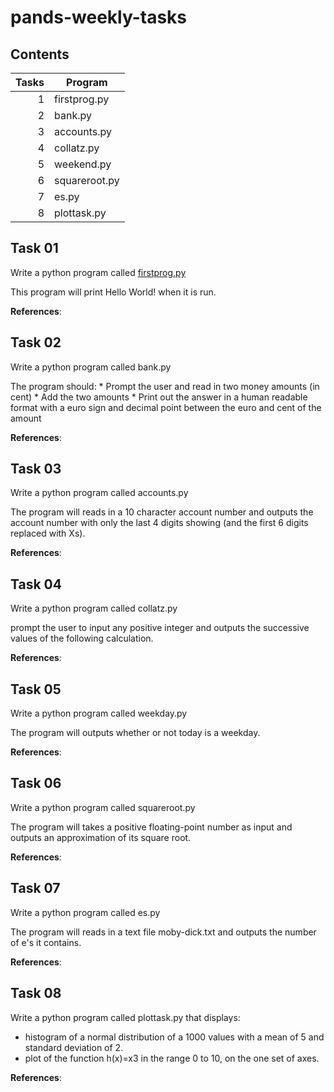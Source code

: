 # pands-weekly-tasks


## Contents

| Tasks|Program       |
|-----:|---------------|
|     1| firstprog.py |
|     2| bank.py       |
|     3| accounts.py   |
|     4| collatz.py    |
|     5| weekend.py    |
|     6| squareroot.py |
|     7| es.py         |
|     8| plottask.py   |

## Task 01

Write a python program called [firstprog.py](firstprog.py)



This program will print Hello World! when it is run.

**References**:


## Task 02

Write a python program called bank.py

The program should:
                    * Prompt the user and read in two money amounts (in cent)
                    * Add the two amounts
                    * Print out the answer in a human readable format with a euro sign and decimal point between the euro and cent of the amount 

**References**:


## Task 03
Write a python program called accounts.py

The program will reads in a 10 character account number and outputs the account number with only the last 4 digits showing (and the first 6 digits replaced with Xs).

**References**:



## Task 04
Write a python program called collatz.py

prompt the user to input any positive integer and outputs the successive values of the following calculation.

**References**:



## Task 05
Write a python program called weekday.py

The program will outputs whether or not today is a weekday.

**References**:



## Task 06
Write a python program called squareroot.py

The program will takes a positive floating-point number as input and outputs an approximation of its square root.

**References**:



## Task 07
Write a python program called es.py

The program will reads in a text file moby-dick.txt and outputs the number of e's it contains.

**References**:



## Task 08

Write a python program called plottask.py
that displays:

* histogram of a normal distribution of a 1000 values with a mean of 5 and standard deviation of 2. 
* plot of the function  h(x)=x3 in the range 0 to 10, on the one set of axes.

**References**:
